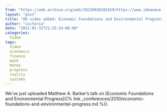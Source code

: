 ```yaml
---
from: "https://web.archive.org/web/20210928102419/https://www.ideawave.ca/hd-video-added-economic-foundations-and-environmental-progress/"
layout: "post"
title: "HD video added: Economic Foundations and Environmental Progress"
author: "victoria"
date: "2011-01-31T21:25:24-08:00"
categories:
  Video
tags: 
  Video
  economics
  finance
  math
  money
  progress
  reality
  systems
---
```


We’ve just uploaded Matthew A. Barker’s talk on [Economic Foundations and Environmental Progress]({% link _conferences/2010/economic-foundations-and-environmental-progress.md %}).

